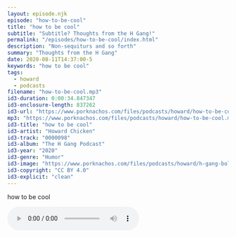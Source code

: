 ```yaml
---
layout: episode.njk
episode: "how-to-be-cool"
title: "how to be cool"
subtitle: "Subtitle? Thoughts from the H Gang!"
permalink: "/episodes/how-to-be-cool/index.html"
description: "Non-sequiturs and so forth"
summary: "Thoughts from the H Gang"
date: 2020-08-11T14:37:00-5
keywords: "how to be cool"
tags:
  - howard
  - podcasts
filename: "how-to-be-cool.mp3"
id3-duration: 0:00:34.847347
id3-enclosure-length: 837262
id3-url: "https://www.porknachos.com/files/podcasts/howard/how-to-be-cool.mp3"
mp3: "https://www.porknachos.com/files/podcasts/howard/how-to-be-cool.mp3"
id3-title: "how to be cool"
id3-artist: "Howard Chicken"
id3-track: "0000098"
id3-album: "The H Gang Podcast"
id3-year: "2020"
id3-genre: "Humor"
id3-image: "https://www.porknachos.com/files/podcasts/howard/h-gang-bold.jpg"
id3-copyright: "CC BY 4.0"
id3-explicit: "clean"
---
```

how to be cool

<audio controls>
  <source src="https://www.porknachos.com/files/podcasts/howard/how-to-be-cool.mp3">
</audio>
